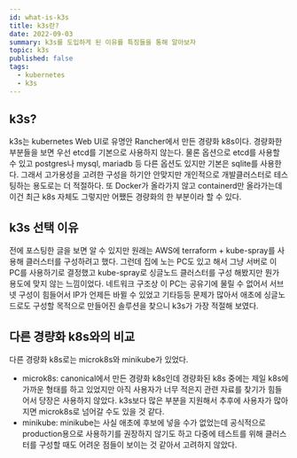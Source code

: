 ```yaml
---
id: what-is-k3s
title: k3s란?
date: 2022-09-03
summary: k3s를 도입하게 된 이유를 특징들을 통해 알아보자
topic: k3s
published: false
tags:
  - kubernetes
  - k3s
---
```

## k3s?
k3s는 kubernetes Web UI로 유명안 Rancher에서 만든 경량화 k8s이다. 경량화한 부분들을 보면 우선 etcd를 기본으로 사용하지 않는다. 물론 옵션으로 etcd를 사용할 수 있고 postgres나 mysql, mariadb 등 다른 옵션도 있지만 기본은 sqlite를 사용한다. 그래서 고가용성을 고려한 구성을 하기안 안맞지만 개인적으로 개발클러스터로 테스팅하는 용도로는 더 적절하다. 또 Docker가 올라가지 않고 containerd만 올라가는데 이건 최근 k8s 자체도 그렇지만 어쨌든 경량화의 한 부분이라 할 수 있다.

## k3s 선택 이유
전에 포스팅한 글을 보면 알 수 있지만 원래는 AWS에 terraform + kube-spray를 사용해 클러스터를 구성하려고 했다. 그런데 집에 노는 PC도 있고 해서 그냥 서버로 이 PC를 사용하기로 결정했고 kube-spray로 싱글노드 클러스터를 구성 해봤지만 뭔가 용도에 맞지 않는 느낌이었다. 네트워크 구조상 이 PC는 공유기에 물릴 수 없어서 서브넷 구성이 힘들어서 IP가 언제든 바뀔 수 있었고 기타등등 문제가 많아서 애초에 싱글노드로도 구성할 목적으로 만들어진 솔루션을 찾으니 k3s가 가장 적절해 보였다.

## 다른 경량화 k8s와의 비교
다른 경량화 k8s로는 microk8s와 minikube가 있었다.

- microk8s: canonical에서 만든 경량화 k8s인데 경량화된 k8s 중에는 제일 k8s에 가까운 형태를 하고 있었지만 아직 사용자가 너무 적은지 관련 자료를 찾기가 힘들어서 당장은 사용하지 않았다. k3s보다 많은 부분을 지원해서 추후에 사용자가 많아지면 microk8s로 넘어갈 수도 있을 것 같다.
- minikube: minikube는 사실 애초에 후보에 넣을 수가 없었는데 공식적으로 production용으로 사용하기를 권장하지 않기도 하고 다중에 테스트를 위해 클러스터를 구성할 때도 어려운 점들이 보이는 것 같아서 고려하지 않았다.
